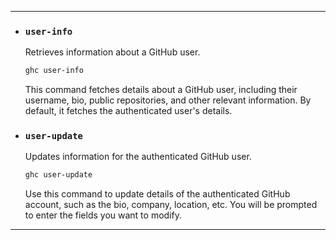 
---

- ### **`user-info`**

  Retrieves information about a GitHub user.
  
  ```bash
  ghc user-info
  ```

  This command fetches details about a GitHub user, including their username, bio, public repositories, and other relevant information. By default, it fetches the authenticated user's details.

  <!-- ![ghc user-info](/gifs/user-info.gif) -->


- ### **`user-update`**

  Updates information for the authenticated GitHub user.
  
  ```bash
  ghc user-update
  ```

  Use this command to update details of the authenticated GitHub account, such as the bio, company, location, etc. You will be prompted to enter the fields you want to modify.

  <!-- ![ghc user-update](/gifs/user-update.gif) -->

---
